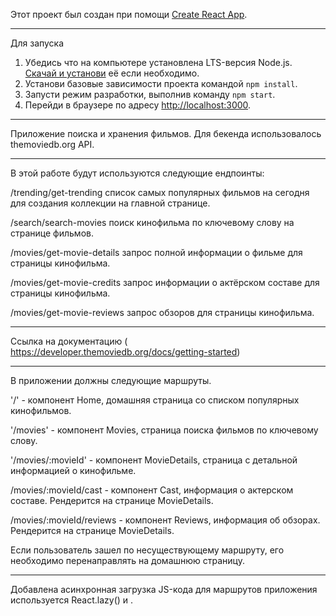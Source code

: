 Этот проект был создан при помощи
[Create React App](https://github.com/facebook/create-react-app). 

*** 
Для запуска

1. Убедись что на компьютере установлена LTS-версия Node.js.
   [Скачай и установи](https://nodejs.org/en/) её если необходимо.
2. Установи базовые зависимости проекта командой `npm install`.
3. Запусти режим разработки, выполнив команду `npm start`.
4. Перейди в браузере по адресу [http://localhost:3000](http://localhost:3000).


***
Приложение поиска и хранения фильмов. 
Для бекенда использовалось themoviedb.org API. 

***

В этой работе будут используются следующие ендпоинты:

/trending/get-trending список самых популярных фильмов на сегодня для создания коллекции на главной странице.

/search/search-movies поиск кинофильма по ключевому слову на странице фильмов.

/movies/get-movie-details запрос полной информации о фильме для страницы кинофильма.

/movies/get-movie-credits запрос информации о актёрском составе для страницы кинофильма.

/movies/get-movie-reviews запрос обзоров для страницы кинофильма.
***

Ссылка на документацию
( https://developer.themoviedb.org/docs/getting-started)

*** 
В приложении должны следующие маршруты. 

'/' - компонент Home, домашняя страница со списком популярных кинофильмов.

'/movies' - компонент Movies, страница поиска фильмов по ключевому слову.

'/movies/:movieId' - компонент MovieDetails, страница с детальной информацией о кинофильме.

/movies/:movieId/cast - компонент Cast, информация о актерском составе. Рендерится на странице MovieDetails.

/movies/:movieId/reviews - компонент Reviews, информация об обзорах. Рендерится на странице MovieDetails.

Если пользователь зашел по несуществующему маршруту, его необходимо перенаправлять на домашнюю страницу.

*** 
Добавлена асинхронная загрузка JS-кода для маршрутов приложения используется React.lazy() и <Suspense>.





